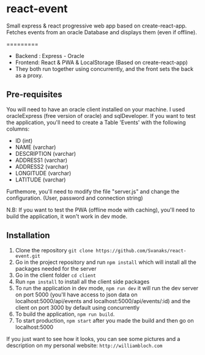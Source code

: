 # react-event
Small express &amp; react progressive web app based on create-react-app. Fetches events from an oracle Database and displays them (even if offline). 

=========

* Backend : Express - Oracle
* Frontend: React & PWA & LocalStorage (Based on create-react-app) 
* They both run together using concurrently, and the front sets the back as a proxy. 

Pre-requisites
--------------------
You will need to have an oracle client installed on your machine. I used oracleExpress (free version of oracle) and sqlDeveloper.
If you want to test the application, you'll need to create a Table 'Events' with the following columns: 
* ID (int)
* NAME (varchar)
* DESCRIPTION (varchar)
* ADDRESS1 (varchar)
* ADDRESS2 (varchar)
* LONGITUDE (varchar)
* LATITUDE (varchar)

Furthemore, you'll need to modify the file "server.js" and change the configuration. (User, password and connection string)

N.B: If you want to test the PWA (offline mode with caching), you'll need to build the application, it won't work in dev mode.

Installation
--------------------
1. Clone the repository `git clone https://github.com/Svanaks/react-event.git`
2. Go in the project repository and run `npm install` which will install all the packages needed for the server
3. Go in the client folder `cd client`
4. Run `npm install` to install all the client side packages
5. To run the application in dev mode, `npm run dev` it will run the dev server on port 5000 (you'll have access to json data on 
localhost:5000/api/events and localhost:5000/api/events/:id) and the client on port 3000 by default using concurrently
6. To build the application, `npm run build`. 
7. To start production, `npm start` after you made the build and then go on localhost:5000

If you just want to see how it looks, you can see some pictures and a description on my personal website: `http://williambloch.com`

